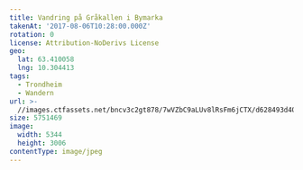 ```yaml
---
title: Vandring på Gråkallen i Bymarka
takenAt: '2017-08-06T10:28:00.000Z'
rotation: 0
license: Attribution-NoDerivs License
geo:
  lat: 63.410058
  lng: 10.304413
tags:
  - Trondheim
  - Wandern
url: >-
  //images.ctfassets.net/bncv3c2gt878/7wVZbC9aLUv8lRsFm6jCTX/d628493d4058e36ab9560f82e42657b1/vandring-p-grkallen-i-bymarka_36011253490_o
size: 5751469
image:
  width: 5344
  height: 3006
contentType: image/jpeg
---
```


